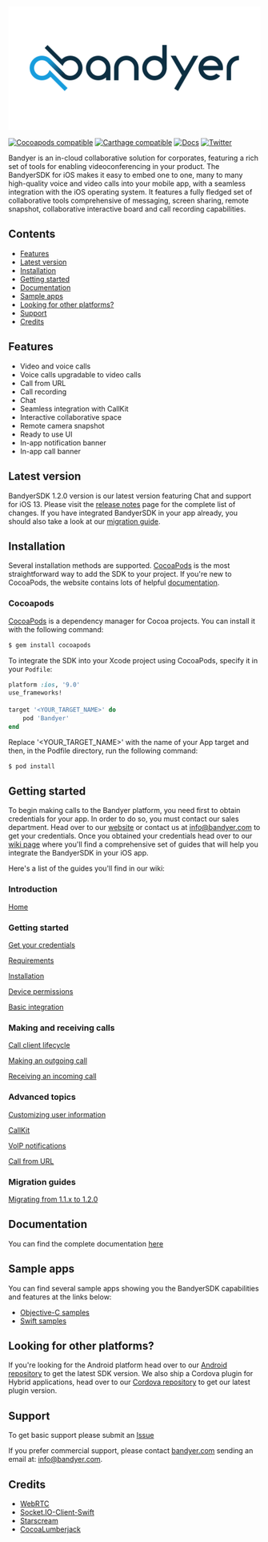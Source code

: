 <p align="center">
	<img src="img/Bandyer-logotype-white-1024x500.png" alt="Bandyer" title="Bandyer" />
</p>

[![Cocoapods compatible](https://img.shields.io/cocoapods/v/Bandyer)](https://cocoapods.org/pods/Bandyer)
[![Carthage compatible](https://img.shields.io/badge/Carthage-compatible-4BC51D.svg?style=flat)](https://github.com/Carthage/Carthage)
[![Docs](https://img.shields.io/badge/docs-current-brightgreen.svg)](https://docs.bandyer.com/Bandyer-iOS-SDK/BandyerSDK/1.2.0/index.html)
[![Twitter](https://img.shields.io/twitter/url/http/shields.io.svg?style=social&logo=twitter)](https://twitter.com/intent/follow?screen_name=bandyersrl)


Bandyer is an in-cloud collaborative solution for corporates, featuring a rich set of tools for enabling videoconferencing in your product. The BandyerSDK for iOS makes it easy to embed one to one, many to many high-quality voice and video calls into your mobile app, with a seamless integration with the iOS operating system. It features a fully fledged set of collaborative tools comprehensive of messaging, screen sharing, remote snapshot, collaborative interactive board and call recording capabilities. 

## Contents

- [Features](#features)
- [Latest version](#latest-version)
- [Installation](#installation)
- [Getting started](#getting-started)
- [Documentation](#documentation)
- [Sample apps](#sample-apps)
- [Looking for other platforms?](#looking-for-other-platforms)
- [Support](#support)
- [Credits](#credits)

## Features

- Video and voice calls
- Voice calls upgradable to video calls
- Call from URL
- Call recording
- Chat
- Seamless integration with CallKit
- Interactive collaborative space
- Remote camera snapshot
- Ready to use UI
- In-app notification banner
- In-app call banner

## Latest version

BandyerSDK 1.2.0 version is our latest version featuring Chat and support for iOS 13. Please visit the [release notes](https://github.com/Bandyer/Bandyer-iOS-SDK/releases/tag/1.2.0) page for the complete list of changes. If you have integrated BandyerSDK in your app already, you should also take a look at our [migration guide](https://github.com/Bandyer/Bandyer-iOS-SDK/wiki/MigrationGuide-from-1.1.1-to-1.2.0).

## Installation

Several installation methods are supported. [CocoaPods][cocoapods] is the most straightforward way to add the SDK to your project. If you're new to CocoaPods, the website contains lots of helpful [documentation][cocoapods-getting-started].

### Cocoapods

[CocoaPods][cocoapods] is a dependency manager for Cocoa projects. You can install it with the following command:

```bash
$ gem install cocoapods
```

To integrate the SDK into your Xcode project using CocoaPods, specify it in your `Podfile`:

```ruby
platform :ios, '9.0'
use_frameworks!

target '<YOUR_TARGET_NAME>' do
    pod 'Bandyer'
end
```

Replace '\<YOUR\_TARGET\_NAME\>' with the name of your App target and then, in the Podfile directory, run the following command:

```bash
$ pod install
```

## Getting started

To begin making calls to the Bandyer platform, you need first to obtain credentials for your app. In order to do so, you must contact our sales department. Head over to our [website](https://www.bandyer.com) or contact us at [info@bandyer.com](mailto:info@bandyer.com) to get your credentials. Once you obtained your credentials head over to our [wiki page](https://github.com/Bandyer/Bandyer-iOS-SDK/wiki) where you'll find a comprehensive set of guides that will help you integrate the BandyerSDK in your iOS app. 

Here's a list of the guides you'll find in our wiki:

### Introduction
[Home](https://github.com/Bandyer/Bandyer-iOS-SDK/wiki)

### Getting started
[Get your credentials](https://github.com/Bandyer/Bandyer-iOS-SDK/wiki/Get-your-credentials)

[Requirements](https://github.com/Bandyer/Bandyer-iOS-SDK/wiki/Requirements)

[Installation](https://github.com/Bandyer/Bandyer-iOS-SDK/wiki/Installation)

[Device permissions](https://github.com/Bandyer/Bandyer-iOS-SDK/wiki/Device-Permissions)

[Basic integration](https://github.com/Bandyer/Bandyer-iOS-SDK/wiki/Getting-Started)

### Making and receiving calls
[Call client lifecycle](https://github.com/Bandyer/Bandyer-iOS-SDK/wiki/Call-client-lifecycle)

[Making an outgoing call](https://github.com/Bandyer/Bandyer-iOS-SDK/wiki/Making-an-outgoing-call)

[Receiving an incoming call](https://github.com/Bandyer/Bandyer-iOS-SDK/wiki/Receiving-an-incoming-call)

### Advanced topics
[Customizing user information](https://github.com/Bandyer/Bandyer-iOS-SDK/wiki/Customizing-user-information) 

[CallKit](https://github.com/Bandyer/Bandyer-iOS-SDK/wiki/CallKit)

[VoIP notifications](https://github.com/Bandyer/Bandyer-iOS-SDK/wiki/VOIP-notifications)

[Call from URL](https://github.com/Bandyer/Bandyer-iOS-SDK/wiki/Call-from-URL)

### Migration guides
[Migrating from 1.1.x to 1.2.0](https://github.com/Bandyer/Bandyer-iOS-SDK/wiki/MigrationGuide-from-1.1.1-to-1.2.0)

## Documentation

You can find the complete documentation [here][documentation]

## Sample apps

You can find several sample apps showing you the BandyerSDK capabilities and features at the links below:

- [Objective-C samples][objective-c-samples]
- [Swift samples][swift-samples]

## Looking for other platforms?

If you're looking for the Android platform head over to our [Android repository][android] to get the latest SDK version. We also ship a Cordova plugin for Hybrid applications, head over to our [Cordova repository][cordova] to get our latest plugin version. 

## Support

To get basic support please submit an [Issue][issues]

If you prefer commercial support, please contact [bandyer.com][bandyer-website] sending an email at: [info@bandyer.com](mailto:info@bandyer.com.).

## Credits

- [WebRTC](https://webrtc.org/)
- [Socket.IO-Client-Swift](https://github.com/socketio/socket.io-client-swift)
- [Starscream](https://github.com/daltoniam/starscream)
- [CocoaLumberjack](https://github.com/CocoaLumberjack/CocoaLumberjack)

[cocoapods]: https://cocoapods.org/
[cocoapods-getting-started]: https://guides.cocoapods.org/using/getting-started.html
[bandyer-website]: https://www.bandyer.com
[wiki]: https://github.com/Bandyer/Bandyer-iOS-SDK/wiki
[documentation]: https://docs.bandyer.com/Bandyer-iOS-SDK/BandyerSDK/latest/index.html
[objective-c-samples]: https://github.com/Bandyer/Bandyer-iOS-SDK-Samples
[swift-samples]: https://github.com/Bandyer/Bandyer-iOS-SDK-Samples-Swift
[android]: https://github.com/Bandyer/Bandyer-Android-SDK
[cordova]: https://github.com/Bandyer/Bandyer-Cordova-Plugin
[issues]: https://github.com/Bandyer/Bandyer-iOS-SDK/issues
